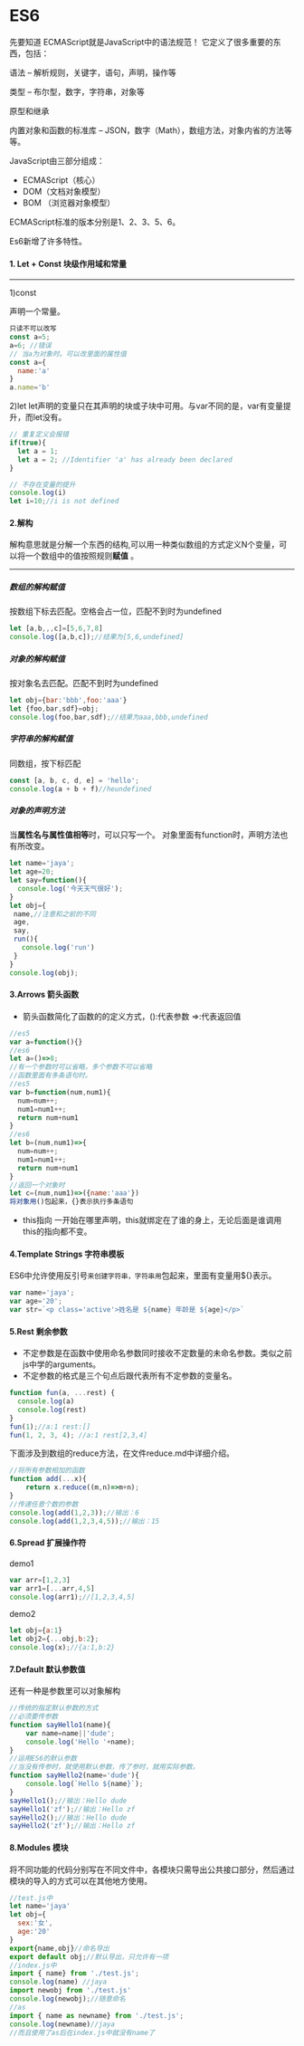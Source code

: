 # ES6
先要知道 ECMAScript就是JavaScript中的语法规范！
它定义了很多重要的东西，包括：

语法 – 解析规则，关键字，语句，声明，操作等

类型 – 布尔型，数字，字符串，对象等

原型和继承

内置对象和函数的标准库 – JSON，数字（Math），数组方法，对象内省的方法等等。

JavaScript由三部分组成：
- ECMAScript（核心）
- DOM（文档对象模型）
- BOM （浏览器对象模型）

ECMAScript标准的版本分别是1、2、3、5、6。

Es6新增了许多特性。
#### 1. Let + Const 块级作用域和常量
***
1)const

声明一个常量。

```js
只读不可以改写
const a=5;
a=6; //错误
// 当a为对象时。可以改里面的属性值
const a={
  name:'a'
}
a.name='b'
```
2)let
let声明的变量只在其声明的块或子块中可用。与var不同的是，var有变量提升，而let没有。
```js
// 重复定义会报错
if(true){
  let a = 1;
  let a = 2; //Identifier 'a' has already been declared
}

// 不存在变量的提升
console.log(i)
let i=10;//i is not defined
```
#### 2.解构
解构意思就是分解一个东西的结构,可以用一种类似数组的方式定义N个变量，可以将一个数组中的值按照规则**赋值** 。
***
##### 数组的解构赋值

按数组下标去匹配。空格会占一位，匹配不到时为undefined
```js
let [a,b,,,c]=[5,6,7,8]
console.log([a,b,c]);//结果为[5,6,undefined]
```
##### 对象的解构赋值

按对象名去匹配。匹配不到时为undefined
```js
let obj={bar:'bbb',foo:'aaa'}
let {foo,bar,sdf}=obj;
console.log(foo,bar,sdf);//结果为aaa,bbb,undefined
```
##### 字符串的解构赋值
同数组，按下标匹配
```js
const [a, b, c, d, e] = 'hello';
console.log(a + b + f)//heundefined
```
##### 对象的声明方法

当**属性名与属性值相等**时，可以只写一个。
对象里面有function时，声明方法也有所改变。
```js
let name='jaya';
let age=20;
let say=function(){
  console.log('今天天气很好');
}
let obj={
 name,//注意和之前的不同
 age,
 say,
 run(){
   console.log('run')
 }
}
console.log(obj);
```
#### 3.Arrows 箭头函数
- 箭头函数简化了函数的的定义方式，():代表参数 =>:代表返回值

```js
//es5
var a=function(){}
//es6
let a=()=>8;
//有一个参数时可以省略，多个参数不可以省略
//函数里面有多条语句时。
//es5
var b=function(num,num1){
  num=num++;
  num1=num1++;
  return num+num1
}
//es6
let b=(num,num1)=>{
  num=num++;
  num1=num1++;
  return num+num1
}
//返回一个对象时
let c=(num,num1)=>({name:'aaa'})
将对象用()包起来，{}表示执行多条语句
```
- this指向
一开始在哪里声明，this就绑定在了谁的身上，无论后面是谁调用this的指向都不变。

#### 4.Template Strings 字符串模板

ES6中允许使用反引号``来创建字符串，字符串用``包起来，里面有变量用${}表示。

```js
var name='jaya';
var age='20';
var str=`<p class='active'>姓名是 ${name} 年龄是 ${age}</p>`
```
#### 5.Rest 剩余参数

- 不定参数是在函数中使用命名参数同时接收不定数量的未命名参数。类似之前js中学的arguments。
- 不定参数的格式是三个句点后跟代表所有不定参数的变量名。
```js
function fun(a, ...rest) {
  console.log(a)
  console.log(rest)
}
fun(1);//a:1 rest:[]
fun(1, 2, 3, 4); //a:1 rest[2,3,4]
```
下面涉及到数组的reduce方法，在文件reduce.md中详细介绍。
```js
//将所有参数相加的函数
function add(...x){
    return x.reduce((m,n)=>m+n);
}
//传递任意个数的参数
console.log(add(1,2,3));//输出：6
console.log(add(1,2,3,4,5));//输出：15
```
#### 6.Spread 扩展操作符
demo1
```js
var arr=[1,2,3]
var arr1=[...arr,4,5]
console.log(arr1);//[1,2,3,4,5]
```
demo2
```js
let obj={a:1}
let obj2={...obj,b:2};
console.log(x);//{a:1,b:2}
```
#### 7.Default 默认参数值
还有一种是参数里可以对象解构

```js
//传统的指定默认参数的方式
//必须要传参数
function sayHello1(name){
    var name=name||'dude';
    console.log('Hello '+name);
}
//运用ES6的默认参数
//当没有传参时，就使用默认参数，传了参时，就用实际参数。
function sayHello2(name='dude'){
    console.log(`Hello ${name}`);
}
sayHello1();//输出：Hello dude
sayHello1('zf');//输出：Hello zf
sayHello2();//输出：Hello dude
sayHello2('zf');//输出：Hello zf

```
#### 8.Modules 模块

将不同功能的代码分别写在不同文件中，各模块只需导出公共接口部分，然后通过模块的导入的方式可以在其他地方使用。

```js
//test.js中
let name='jaya'
let obj={
  sex:'女',
  age:'20'
}
export{name,obj}//命名导出
export default obj;//默认导出，只允许有一项
//index.js中
import { name} from './test.js';
console.log(name) //jaya
import newobj from './test.js'
console.log(newobj);//随意命名
//as
import { name as newname} from './test.js';
console.log(newname)//jaya
//而且使用了as后在index.js中就没有name了
```
